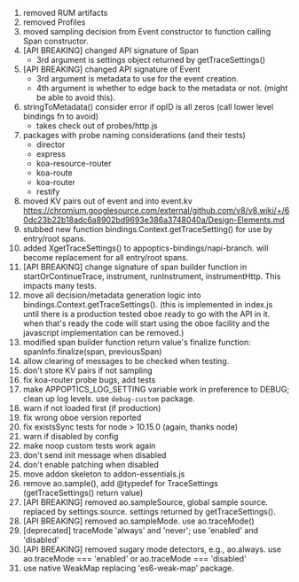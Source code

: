 1. removed RUM artifacts
2. removed Profiles
3. moved sampling decision from Event constructor to function calling Span constructor.
4. [API BREAKING] changed API signature of Span
    - 3rd argument is settings object returned by getTraceSettings()
5. [API BREAKING] changed API signature of Event
    - 3rd argument is metadata to use for the event creation.
    - 4th argument is whether to edge back to the metadata or not. (might be able to avoid this).
6. stringToMetadata() consider error if opID is all zeros (call lower level bindings fn to avoid)
    - takes check out of probes/http.js
7. packages with probe naming considerations (and their tests)
    - director
    - express
    - koa-resource-router
    - koa-route
    - koa-router
    - restify
8. moved KV pairs out of event and into event.kv https://chromium.googlesource.com/external/github.com/v8/v8.wiki/+/60dc23b22b18adc6a8902bd9693e386a3748040a/Design-Elements.md
9. stubbed new function bindings.Context.getTraceSetting() for use by entry/root spans.
10. added XgetTraceSettings() to appoptics-bindings/napi-branch. will become replacement for all entry/root spans.
11. [API BREAKING] change signature of span builder function in startOrContinueTrace, instrument, runInstrument, instrumentHttp. This impacts many tests.
12. move all decision/metadata generation logic into bindings.Context.getTraceSettings(). (this is implemented in index.js until there is a production tested oboe ready to go with the API in it. when that's ready the code will start using the oboe facility and the javascript implementation can be removed.)
13. modified span builder function return value's finalize function: spanInfo.finalize(span, previousSpan)
14. allow clearing of messages to be checked when testing.
15. don't store KV pairs if not sampling
16. fix koa-router probe bugs, add tests
17. make APPOPTICS_LOG_SETTING variable work in preference to DEBUG; clean up log levels. use `debug-custom` package.
18. warn if not loaded first (if production)
19. fix wrong oboe version reported
20. fix existsSync tests for node > 10.15.0 (again, thanks node)
21. warn if disabled by config
22. make noop custom tests work again
23. don't send init message when disabled
24. don't enable patching when disabled
25. move addon skeleton to addon-essentials.js
26. remove ao.sample(), add @typedef for TraceSettings (getTraceSettings() return value)
27. [API BREAKING] removed ao.sampleSource, global sample source. replaced by settings.source. settings returned by getTraceSettings().
28. [API BREAKING] removed ao.sampleMode. use ao.traceMode()
29. [deprecated] traceMode 'always' and 'never'; use 'enabled' and 'disabled'
30. [API BREAKING] removed sugary mode detectors, e.g., ao.always. use ao.traceMode === 'enabled' or ao.traceMode === 'disabled'
31. use native WeakMap replacing 'es6-weak-map' package.
